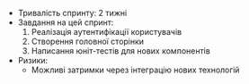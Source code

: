- Тривалість спринту: 2 тижні
- Завдання на цей спринт:
  1. Реалізація аутентифікації користувачів
  2. Створення головної сторінки
  3. Написання юніт-тестів для нових компонентів
- Ризики:
  - Можливі затримки через інтеграцію нових технологій
